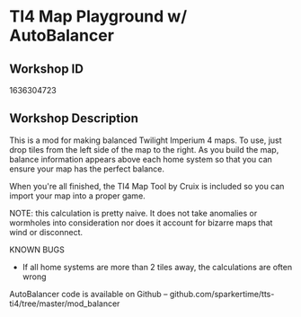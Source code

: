 # TI4 Map Playground w/ AutoBalancer

## Workshop ID
1636304723

## Workshop Description

This is a mod for making balanced Twilight Imperium 4 maps. To use, just drop tiles from the left side of the map to the right. As you build the map, balance information appears above each home system so that you can ensure your map has the perfect balance.

When you're all finished, the TI4 Map Tool by Cruix is included so you can import your map into a proper game.

NOTE: this calculation is pretty naive. It does not take anomalies or wormholes into consideration nor does it account for bizarre maps that wind or disconnect.

KNOWN BUGS
* If all home systems are more than 2 tiles away, the calculations are often wrong

AutoBalancer code is available on Github – github.com/sparkertime/tts-ti4/tree/master/mod_balancer